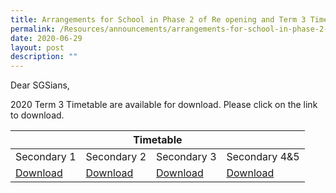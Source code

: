 ```yaml
---
title: Arrangements for School in Phase 2 of Re opening and Term 3 Timetable
permalink: /Resources/announcements/arrangements-for-school-in-phase-2-of-re-opening-and-term-3-timetable/
date: 2020-06-29
layout: post
description: ""
---
```

Dear SGSians,

2020 Term 3 Timetable are available for download. Please click on the link to download.

<table>
<thead>
  <tr>
    <th colspan="4" style="text-align: center;" >Timetable</th>
  </tr>
</thead>
<tbody>
  <tr>
    <td>Secondary 1</td>
    <td>Secondary 2</td>
    <td>Secondary 3</td>
    <td>Secondary 4&amp;5</td>
  </tr>
  <tr>
    <td><a href="/files/Announcement/Phase%202%20Reopening/Parent-Letter_Phase-2_post-circuit-breaker_2020-Sec1.pdf" target = "_blank" >Download</a></td>
    <td><a href="/files/Announcement/Phase%202%20Reopening/Parent-Letter_Phase-2_post-circuit-breaker_2020-Sec2.pdf" target = "_blank" >Download</a></td>
    <td><a href="/files/Announcement/Phase%202%20Reopening/Parent-Letter_Phase-2_post-circuit-breaker_2020-Sec3.pdf" target = "_blank" >Download</a></td>
    <td><a href="/files/Announcement/Phase%202%20Reopening/Parent-Letter_Phase-2_post-circuit-breaker_2020-Sec45.pdf" target = "_blank" >Download</a></td>
  </tr>
</tbody>
</table>